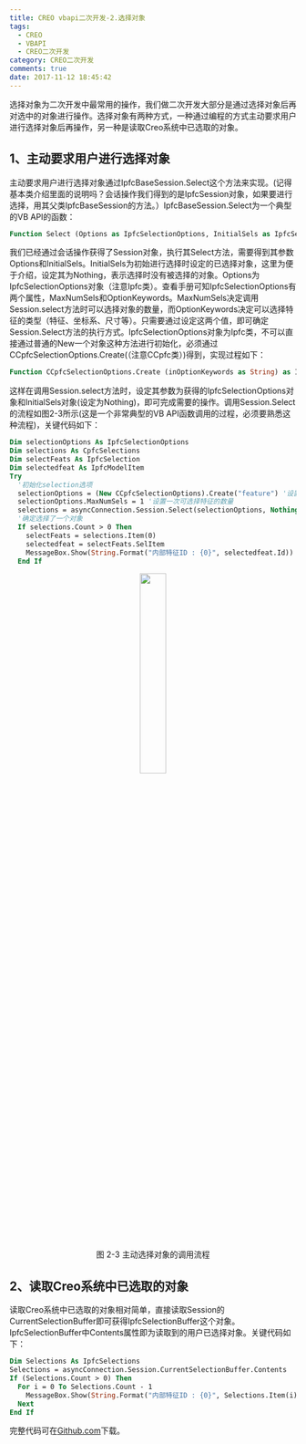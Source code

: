 ```yaml
---
title: CREO vbapi二次开发-2.选择对象
tags:
  - CREO
  - VBAPI
  - CREO二次开发
category: CREO二次开发
comments: true
date: 2017-11-12 18:45:42
---
```


选择对象为二次开发中最常用的操作，我们做二次开发大部分是通过选择对象后再对选中的对象进行操作。选择对象有两种方式，一种通过编程的方式主动要求用户进行选择对象后再操作，另一种是读取Creo系统中已选取的对象。

## 1、主动要求用户进行选择对象

主动要求用户进行选择对象通过IpfcBaseSession.Select这个方法来实现。(记得基本类介绍里面的说明吗？会话操作我们得到的是IpfcSession对象，如果要进行选择，用其父类IpfcBaseSession的方法。）IpfcBaseSession.Select为一个典型的VB API的函数：

```vb
Function Select (Options as IpfcSelectionOptions, InitialSels as IpfcSelections [optional]) as IpfcSelections [optional]·
```

我们已经通过会话操作获得了Session对象，执行其Select方法，需要得到其参数Options和InitialSels。InitialSels为初始进行选择时设定的已选择对象，这里为便于介绍，设定其为Nothing，表示选择时没有被选择的对象。Options为IpfcSelectionOptions对象（注意Ipfc类）。查看手册可知IpfcSelectionOptions有两个属性，MaxNumSels和OptionKeywords。MaxNumSels决定调用Session.select方法时可以选择对象的数量，而OptionKeywords决定可以选择特征的类型（特征、坐标系、尺寸等）。只需要通过设定这两个值，即可确定Session.Select方法的执行方式。IpfcSelectionOptions对象为Ipfc类，不可以直接通过普通的New一个对象这种方法进行初始化，必须通过CCpfcSelectionOptions.Create(（注意CCpfc类）)得到，实现过程如下：

```vb
Function CCpfcSelectionOptions.Create (inOptionKeywords as String) as IpfcSelectionOptions
```

这样在调用Session.select方法时，设定其参数为获得的IpfcSelectionOptions对象和InitialSels对象(设定为Nothing)，即可完成需要的操作。调用Session.Select的流程如图2-3所示(这是一个非常典型的VB API函数调用的过程，必须要熟悉这种流程)，关键代码如下：

```vb
Dim selectionOptions As IpfcSelectionOptions
Dim selections As CpfcSelections
Dim selectFeats As IpfcSelection
Dim selectedfeat As IpfcModelItem
Try
  '初始化selection选项
  selectionOptions = (New CCpfcSelectionOptions).Create("feature") '设置可选特征的类型，这里为特征对象
  selectionOptions.MaxNumSels = 1 '设置一次可选择特征的数量
  selections = asyncConnection.Session.Select(selectionOptions, Nothing)
  '确定选择了一个对象
  If selections.Count > 0 Then
    selectFeats = selections.Item(0)
    selectedfeat = selectFeats.SelItem
    MessageBox.Show(String.Format("内部特征ID : {0}", selectedfeat.Id))
  End If
```

<div align="center">
    <img src="/img/proe/vbapi2.3.png" style="width:30%" align="center"/>
    <p>图 2-3 主动选择对象的调用流程</p>
</div>

## 2、读取Creo系统中已选取的对象

读取Creo系统中已选取的对象相对简单，直接读取Session的CurrentSelectionBuffer即可获得IpfcSelectionBuffer这个对象。IpfcSelectionBuffer中Contents属性即为读取到的用户已选择对象。关键代码如下：

```vb
Dim Selections As IpfcSelections
Selections = asyncConnection.Session.CurrentSelectionBuffer.Contents
If (Selections.Count > 0) Then
  For i = 0 To Selections.Count - 1
    MessageBox.Show(String.Format("内部特征ID : {0}", Selections.Item(i).SelItem.Id))
  Next
End If
```

完整代码可在<a href="https://github.com/slacker-HD/creo_vbapi" target="_blank">Github.com</a>下载。